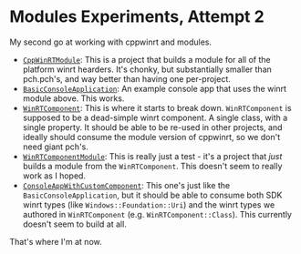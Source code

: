 # Modules Experiments, Attempt 2


My second go at working with cppwinrt and modules. 


* [`CppWinRTModule`](./CppWinRTModule): This is a project that builds a module for all of the platform winrt hearders. It's chonky, but substantially smaller than pch.pch's, and way better than having one per-project.
* [`BasicConsoleApplication`](./BasicConsoleApplication): An example console app that uses the winrt module above. This works.
* [`WinRTComponent`](./WinRTComponent): This is where it starts to break down. `WinRTComponent` is supposed to be a dead-simple winrt component. A single class, with a single property. It should be able to be re-used in other projects, and ideally should consume the module version of cppwinrt, so we don't need giant pch's.
* [`WinRTComponentModule`](./WinRTComponentModule): This is really just a test - it's a project that _just_ builds a module from the `WinRTComponent`. This doesn't seem to really work as I hoped.
* [`ConsoleAppWithCustomComponent`](./ConsoleAppWithCustomComponent): This one's just like the `BasicConsoleApplication`, but it should be able to consume both SDK winrt types (like `Windows::Foundation::Uri`) and the winrt types we authored in `WinRTComponent` (e.g. `WinRTComponent::Class`). This currently doesn't seem to build at all.


That's where I'm at now.
